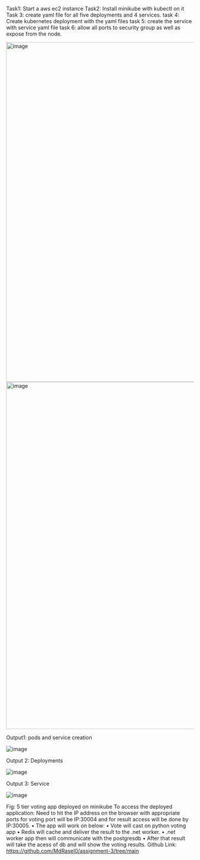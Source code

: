 Task1: Start a aws ec2 instance
Task2: Install minikube with kubectl on it
Task 3: create yaml file for all five deployments and 4 services.
task 4: Create kubernetes deployment with the yaml files
task 5: create the service with service yaml file
task 6: allow all ports to security group as well as expose from the node.


<img width="914" alt="image" src="https://github.com/MdRasel0/assignment-3/assets/52493009/93b798a9-19c0-495c-b22d-68a840a888e7">
<img width="934" alt="image" src="https://github.com/MdRasel0/assignment-3/assets/52493009/591c0cd8-239b-4de0-8c89-9a6f2ce2ad92">




Output1: pods and service creation

![image](https://github.com/MdRasel0/assignment-3/assets/52493009/5a439c9e-10e8-448d-8c60-f07629e505a0)

 
Output 2: Deployments 

![image](https://github.com/MdRasel0/assignment-3/assets/52493009/2b002964-b93b-4b57-8430-a12566c5d085)

 
Output 3: Service

 ![image](https://github.com/MdRasel0/assignment-3/assets/52493009/49509ca8-3f98-4c9b-831a-83448a2e6aef)

 
Fig: 5 tier voting app deployed on minikube
To access the deployed application:
Need to hit the IP address on the browser with appropriate ports for voting port will be IP:30004 and for result access will be done by IP:30005. 
•	The app will work on below:
•	Vote will cast on python voting app
•	Redis will cache and deliver the result to the .net worker.
•	.net worker app then will communicate with the postgresdb
•	After that result will take the acess of db and will show the voting results.
Github Link: https://github.com/MdRasel0/assignment-3/tree/main 
